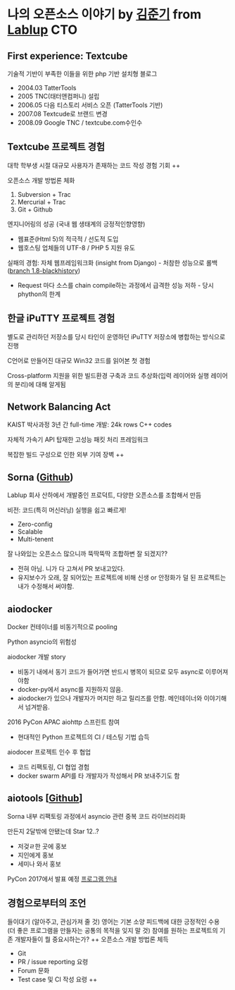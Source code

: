 # 나의 오픈소스 이야기 by [김준기](https://github.com/achimnol) from [Lablup](http://www.lablup.com/#/) CTO

## First experience: Textcube

기술적 기반이 부족한 이들을 위한 php 기반 설치형 블로그

- 2004.03 TatterTools
- 2005    TNC(태터앤컴퍼니) 설립
- 2006.05 다음 티스토리 서비스 오픈 (TatterTools 기반)
- 2007.08 Textcude로 브랜드 변경
- 2008.09 Google TNC / textcube.com수인수

## Textcube 프로젝트 경험

대학 학부생 시절 대규모 사용자가 존재하는 코드 작성 경험 기회 ++

오픈소스 개발 방법론 체화
  1. Subversion + Trac
  2. Mercurial + Trac
  3. Git + Github

엔지니어링의 성공 (국내 웹 생태계의 긍정적인향영향)
- 웹표준(Html 5)의 적극적 / 선도적 도입
- 웹호스팅 업체들의 UTF-8 / PHP 5 지원 유도

실패의 경험: 자체 웹프레임워크화 (insight from Django) - 처참한 성능으로 롤백 ([branch 1.8-blackhistory](https://github.com/Needlworks/Textcube/tree/1.8-blackhistory1))
- Request 마다 소스를 chain compile하는 과정에서 급격한 성능 저하 - 당시 phython의 한계

## 한글 iPuTTY 프로젝트 경험

별도로 관리하던 저장소를 당시 타인이 운영하던 iPuTTY 저장소에 병합하는 방식으로 진행

C언어로 만들어진 대규모 Win32 코드를 읽어본 첫 경험

Cross-platform 지원을 위한 빌드환경 구축과 코드 추상화(입력 레이어와 실행 레이어의 분리)에 대해 알게됨

## Network Balancing Act

KAIST 박사과정 3년 간 full-time 개발: 24k rows C++ codes

자체적 가속기 API 탑재한 고성능 패킷 처리 프레임워크

복잡한 빌드 구성으로 인한 외부 기여 장벽 ++

## Sorna ([Github](https://github.com/lablup/sorna))

Lablup 회사 산하에서 개발중인 프로덕트, 다양한 오픈소스를 조합해서 만듬

비전: 코드(특히 머신러닝) 실행을 쉽고 빠르게!

- Zero-config
- Scalable
- Multi-tenent

잘 나와있는 오픈소스 많으니까 뚝딱뚝딱 조합하변 잘 되겠지??
- 전혀 아님. 니가 다 고쳐서 PR 보내고있다.
- 유지보수가 오래, 잘 되어있는 프로젝트에 비해 신생 or 안정화가 덜 된 프로젝트는 내가 수정해서 써야함.

## aiodocker

Docker 컨테이너를 비동기적으로 pooling

Python asyncio의 위험성

aiodocker 개발 story
- 비동기 내에서 동기 코드가 들어가면 반드시 병목이 되므로 모두 async로 이루어져야함
- docker-py에서 async를 지원하지 않음.
- aiodocker가 있으나 개발자가 머지만 하고 릴리즈를 안함. 메인테이너와 이야기해서 넘겨받음.

2016 PyCon APAC aiohttp 스프린트 참여
- 현대적인 Python 프로젝트의 CI / 테스팅 기법 습득

aiodocer 프로젝트 인수 후 협업
- 코드 리팩토링, CI 협업 경험
- docker swarm API를 타 개발자가 작성해서 PR 보내주기도 함

## aiotools [[Github](https://github.com/achimnol/aiotools)]

Sorna 내부 리팩토링 과정에서 asyncio 관련 중복 코드 라이브러리화

만든지 2달밖에 안됐는데 Star 12..?
- 저겆ㄹ한 곳에 홍보
- 지인에게 홍보
- 세미나 와서 홍보

PyCon 2017에서 발표 예정 [프로그램 안내](https://www.pycon.kr/2017/program/184)

## 경험으로부터의 조언

들이대기 (알아주고, 관심가져 줄 것)
영어는 기본 소양
피드백에 대한 긍정적인 수용 (더 좋은 프로그램을 만들자는 공통의 목적을 잊지 말 것)
참여를 원하는 프로젝트의 기존 개발자들이 뭘 중요시하는가? ++
오픈소스 개발 방법론 체득
- Git
- PR / issue reporting 요령
- Forum 문화
- Test case 및 CI 작성 요령 ++

